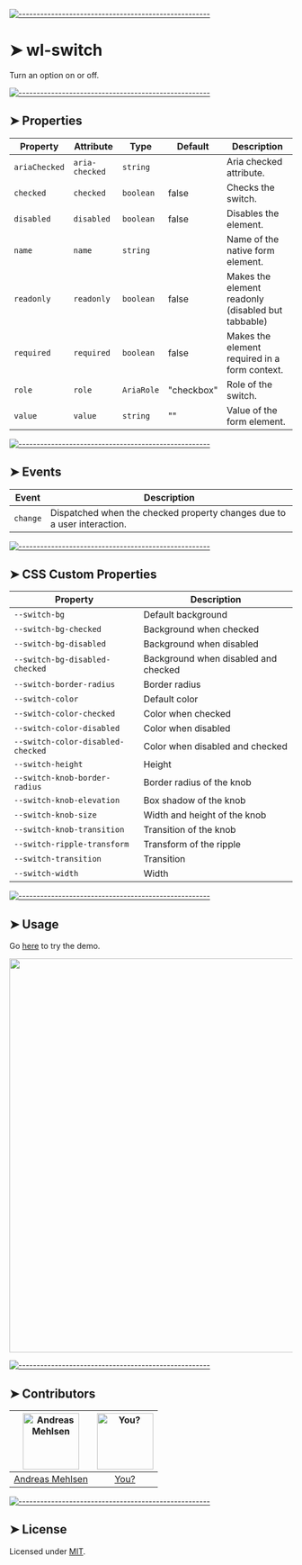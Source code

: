 
[![-----------------------------------------------------](https://raw.githubusercontent.com/andreasbm/readme/master/assets/lines/colored.png)](#wl-switch)

# ➤ wl-switch

Turn an option on or off.


[![-----------------------------------------------------](https://raw.githubusercontent.com/andreasbm/readme/master/assets/lines/colored.png)](#properties)

## ➤ Properties

| Property      | Attribute      | Type       | Default    | Description                                      |
|---------------|----------------|------------|------------|--------------------------------------------------|
| `ariaChecked` | `aria-checked` | `string`   |            | Aria checked attribute.                          |
| `checked`     | `checked`      | `boolean`  | false      | Checks the switch.                               |
| `disabled`    | `disabled`     | `boolean`  | false      | Disables the element.                            |
| `name`        | `name`         | `string`   |            | Name of the native form element.                 |
| `readonly`    | `readonly`     | `boolean`  | false      | Makes the element readonly (disabled but tabbable) |
| `required`    | `required`     | `boolean`  | false      | Makes the element required in a form context.    |
| `role`        | `role`         | `AriaRole` | "checkbox" | Role of the switch.                              |
| `value`       | `value`        | `string`   | ""         | Value of the form element.                       |


[![-----------------------------------------------------](https://raw.githubusercontent.com/andreasbm/readme/master/assets/lines/colored.png)](#events)

## ➤ Events

| Event    | Description                                      |
|----------|--------------------------------------------------|
| `change` | Dispatched when the checked property changes due to a user interaction. |


[![-----------------------------------------------------](https://raw.githubusercontent.com/andreasbm/readme/master/assets/lines/colored.png)](#css-custom-properties)

## ➤ CSS Custom Properties

| Property                          | Description                          |
|-----------------------------------|--------------------------------------|
| `--switch-bg`                     | Default background                   |
| `--switch-bg-checked`             | Background when checked              |
| `--switch-bg-disabled`            | Background when disabled             |
| `--switch-bg-disabled-checked`    | Background when disabled and checked |
| `--switch-border-radius`          | Border radius                        |
| `--switch-color`                  | Default color                        |
| `--switch-color-checked`          | Color when checked                   |
| `--switch-color-disabled`         | Color when disabled                  |
| `--switch-color-disabled-checked` | Color when disabled and checked      |
| `--switch-height`                 | Height                               |
| `--switch-knob-border-radius`     | Border radius of the knob            |
| `--switch-knob-elevation`         | Box shadow of the knob               |
| `--switch-knob-size`              | Width and height of the knob         |
| `--switch-knob-transition`        | Transition of the knob               |
| `--switch-ripple-transform`       | Transform of the ripple              |
| `--switch-transition`             | Transition                           |
| `--switch-width`                  | Width                                |



[![-----------------------------------------------------](https://raw.githubusercontent.com/andreasbm/readme/master/assets/lines/colored.png)](#usage)

## ➤ Usage

Go [here](https://weightless.dev/elements/switch) to try the demo.

<a href="https://weightless.dev/elements/switch" align="center">
  <img src="https://raw.githubusercontent.com/andreasbm/elements/master/screenshots/wl-switch.png" width="700" />
</a>


[![-----------------------------------------------------](https://raw.githubusercontent.com/andreasbm/readme/master/assets/lines/colored.png)](#contributors)

## ➤ Contributors
	

| [<img alt="Andreas Mehlsen" src="https://avatars1.githubusercontent.com/u/6267397?s=460&v=4" width="100">](https://twitter.com/andreasmehlsen) | [<img alt="You?" src="https://joeschmoe.io/api/v1/random" width="100">](https://github.com/andreasbm/weightless/blob/master/CONTRIBUTING.md) |
|:--------------------------------------------------:|:--------------------------------------------------:|
| [Andreas Mehlsen](https://twitter.com/andreasmehlsen) | [You?](https://github.com/andreasbm/weightless/blob/master/CONTRIBUTING.md) |


[![-----------------------------------------------------](https://raw.githubusercontent.com/andreasbm/readme/master/assets/lines/colored.png)](#license)

## ➤ License
	
Licensed under [MIT](https://opensource.org/licenses/MIT).
